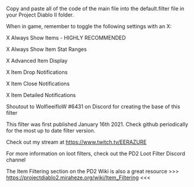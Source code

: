  Copy and paste all of the code of the main file into the default.filter file in your Project Diablo II folder.


When in game, remember to toggle the following settings with an X:

 
 X Always Show Items - HIGHLY RECOMMENDED
 
 X Always Show Item Stat Ranges
 
 X Advanced Item Display
 
 X Item Drop Notifications
 
 X Item Close Notifications
 
 X Item Detailed Notifications

 Shoutout to WolfieeifloW #6431 on Discord for creating the base of this filter
 
 This filter was first published January 16th 2021. Check github periodically for the most up to date filter version.
 
 
 Check out my stream at https://www.twitch.tv/EERAZURE


 For more information on loot filters, check out the PD2 Loot Filter Discord channel 
 
 The Item Filtering section on the PD2 Wiki is also a great resource >>> https://projectdiablo2.miraheze.org/wiki/Item_Filtering <<<
